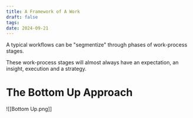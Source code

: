 ```yaml
---
title: A Framework of A Work
draft: false
tags: 
date: 2024-09-21
---
```

A typical workflows can be "segmentize" through phases of work-process stages.

These work-process stages will almost always have an expectation, an insight, execution and a strategy.


# The Bottom Up Approach
![[Bottom Up.png]]